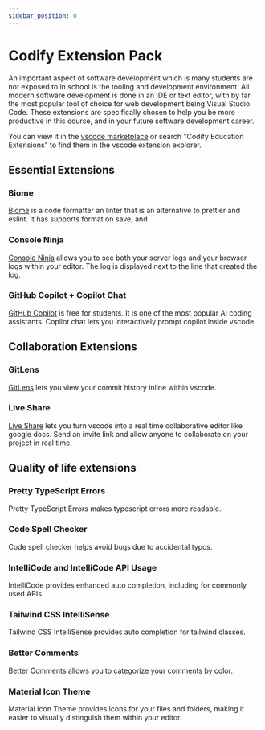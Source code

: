 ```yaml
---
sidebar_position: 0
---
```


# Codify Extension Pack

An important aspect of software development which is many students are not exposed to in school is the tooling and development environment. All modern software development is done in an IDE or text editor, with by far the most popular tool of choice for web development being Visual Studio Code. These extensions are specifically chosen to help you be more productive in this course, and in your future software development career.

You can view it in the [vscode marketplace](https://marketplace.visualstudio.com/items?itemName=CodifyBerkeley.codify-extensions) or search "Codify Education Extensions" to find them in the vscode extension explorer.

## Essential Extensions

### Biome
<!-- <img width="40" src="https://biomejs.gallerycdn.vsassets.io/extensions/biomejs/biome/2024.5.251958/1716667097836/Microsoft.VisualStudio.Services.Icons.Default">
</img> -->

[Biome](https://biomejs.dev/) is a code formatter an linter that is an alternative to prettier and eslint. It has supports format on save, and 

### Console Ninja

[Console Ninja](https://console-ninja.com/) allows you to see both your server logs and your browser logs within your editor. The log is displayed next to the line that created the log.

### GitHub Copilot + Copilot Chat

[GitHub Copilot](https://github.com/features/copilot) is free for students. It is one of the most popular AI coding assistants. Copilot chat lets you interactively prompt copilot inside vscode.

## Collaboration Extensions

### GitLens

[GitLens](https://www.gitkraken.com/gitlens) lets you view your commit history inline within vscode.

### Live Share
[Live Share](https://marketplace.visualstudio.com/items?itemName=MS-vsliveshare.vsliveshare) lets you turn vscode into a real time collaborative editor like google docs. Send an invite link and allow anyone to collaborate on your project in real time.

## Quality of life extensions

### Pretty TypeScript Errors
Pretty TypeScript Errors makes typescript errors more readable.

### Code Spell Checker
Code spell checker helps avoid bugs due to accidental typos.

### IntelliCode and IntelliCode API Usage
IntelliCode provides enhanced auto completion, including for commonly used APIs. 

### Tailwind CSS IntelliSense
Tailwind CSS IntelliSense provides auto completion for tailwind classes.

### Better Comments
Better Comments allows you to categorize your comments by color.

### Material Icon Theme
Material Icon Theme provides icons for your files and folders, making it easier to visually distinguish them within your editor.

